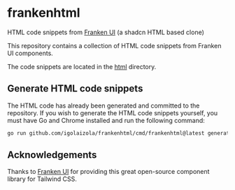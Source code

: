 # frankenhtml

HTML code snippets from [Franken UI](https://www.franken-ui.dev/) (a shadcn HTML based clone)

This repository contains a collection of HTML code snippets from Franken UI components.

The code snippets are located in the [html](html) directory.

## Generate HTML code snippets

The HTML code has already been generated and committed to the repository.
If you wish to generate the HTML code snippets yourself, you must have Go and Chrome installed and run the following command:

```bash
go run github.com/igolaizola/frankenhtml/cmd/frankenhtml@latest generate
```

## Acknowledgements

Thanks to [Franken UI](https://www.franken-ui.dev/) for providing this great open-source component library for Tailwind CSS.
